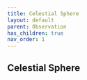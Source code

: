 ```yaml
---
title: Celestial Sphere
layout: default
parent: Observation
has_children: true
nav_order: 1
---
```


## Celestial Sphere
